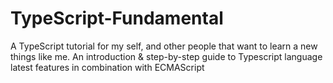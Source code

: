 # TypeScript-Fundamental
A TypeScript tutorial for my self, and other people that want to learn a new things like me.  An introduction &amp; step-by-step guide to Typescript language latest features in combination with ECMAScript
